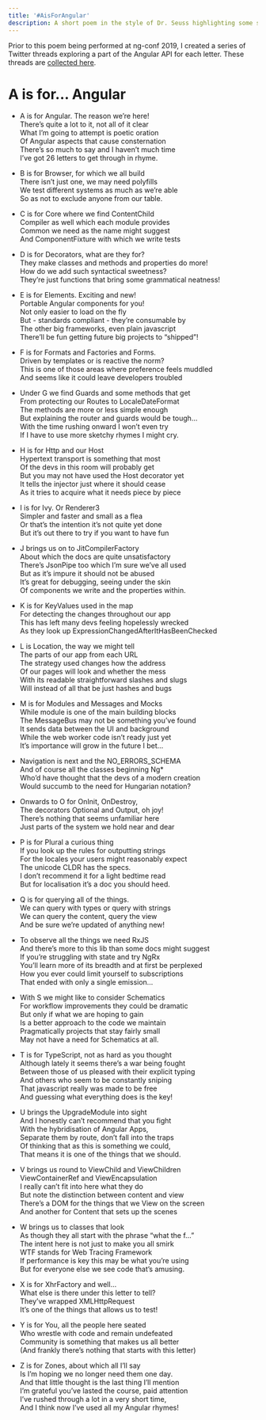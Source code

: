 ```yaml
---
title: '#AisForAngular'
description: A short poem in the style of Dr. Seuss highlighting some selections from the Angular API. (First performed at ng-conf 2019)
---
```


Prior to this poem being performed at ng-conf 2019, I created a series of Twitter threads exploring a part of the Angular API for each letter. These threads are [collected here](https://twitter.com/jhannapearce/status/1125808421373206533).

# A is for... Angular

-   A is for Angular. The reason we’re here!  
    There’s quite a lot to it, not all of it clear  
    What I’m going to attempt is poetic oration  
    Of Angular aspects that cause consternation  
    There’s so much to say and I haven’t much time  
    I’ve got 26 letters to get through in rhyme.

-   B is for Browser, for which we all build  
    There isn’t just one, we may need polyfills  
    We test different systems as much as we’re able  
    So as not to exclude anyone from our table.

-   C is for Core where we find ContentChild  
    Compiler as well which each module provides  
    Common we need as the name might suggest  
    And ComponentFixture with which we write tests

-   D is for Decorators, what are they for?  
    They make classes and methods and properties do more!  
    How do we add such syntactical sweetness?  
    They’re just functions that bring some grammatical neatness!

-   E is for Elements. Exciting and new!  
    Portable Angular components for you!  
    Not only easier to load on the fly  
    But - standards compliant - they’re consumable by  
    The other big frameworks, even plain javascript  
    There’ll be fun getting future big projects to “shipped”!

-   F is for Formats and Factories and Forms.  
    Driven by templates or is reactive the norm?  
    This is one of those areas where preference feels muddled  
    And seems like it could leave developers troubled

-   Under G we find Guards and some methods that get  
    From protecting our Routes to LocaleDateFormat  
    The methods are more or less simple enough  
    But explaining the router and guards would be tough…  
    With the time rushing onward I won’t even try  
    If I have to use more sketchy rhymes I might cry.

-   H is for Http and our Host  
    Hypertext transport is something that most  
    Of the devs in this room will probably get  
    But you may not have used the Host decorator yet  
    It tells the injector just where it should cease  
    As it tries to acquire what it needs piece by piece

-   I is for Ivy. Or Renderer3  
    Simpler and faster and small as a flea  
    Or that’s the intention it’s not quite yet done  
    But it’s out there to try if you want to have fun

-   J brings us on to JitCompilerFactory  
    About which the docs are quite unsatisfactory  
    There’s JsonPipe too which I’m sure we’ve all used  
    But as it’s impure it should not be abused  
    It’s great for debugging, seeing under the skin  
    Of components we write and the properties within.

-   K is for KeyValues used in the map  
    For detecting the changes throughout our app  
    This has left many devs feeling hopelessly wrecked  
    As they look up ExpressionChangedAfterItHasBeenChecked

-   L is Location, the way we might tell  
    The parts of our app from each URL  
    The strategy used changes how the address  
    Of our pages will look and whether the mess  
    With its readable straightforward slashes and slugs  
    Will instead of all that be just hashes and bugs

-   M is for Modules and Messages and Mocks  
    While module is one of the main building blocks  
    The MessageBus may not be something you’ve found  
    It sends data between the UI and background  
    While the web worker code isn’t ready just yet  
    It’s importance will grow in the future I bet…

-   Navigation is next and the NO_ERRORS_SCHEMA  
    And of course all the classes beginning Ng\*  
    Who’d have thought that the devs of a modern creation  
    Would succumb to the need for Hungarian notation?

-   Onwards to O for OnInit, OnDestroy,  
    The decorators Optional and Output, oh joy!  
    There’s nothing that seems unfamiliar here  
    Just parts of the system we hold near and dear

-   P is for Plural a curious thing  
    If you look up the rules for outputting strings  
    For the locales your users might reasonably expect  
    The unicode CLDR has the specs.  
    I don’t recommend it for a light bedtime read  
    But for localisation it’s a doc you should heed.

-   Q is for querying all of the things.  
    We can query with types or query with strings  
    We can query the content, query the view  
    And be sure we’re updated of anything new!

-   To observe all the things we need RxJS  
    And there’s more to this lib than some docs might suggest  
    If you’re struggling with state and try NgRx  
    You’ll learn more of its breadth and at first be perplexed  
    How you ever could limit yourself to subscriptions  
    That ended with only a single emission…

-   With S we might like to consider Schematics  
    For workflow improvements they could be dramatic  
    But only if what we are hoping to gain  
    Is a better approach to the code we maintain  
    Pragmatically projects that stay fairly small  
    May not have a need for Schematics at all.

-   T is for TypeScript, not as hard as you thought  
    Although lately it seems there’s a war being fought  
    Between those of us pleased with their explicit typing  
    And others who seem to be constantly sniping  
    That javascript really was made to be free  
    And guessing what everything does is the key!

-   U brings the UpgradeModule into sight  
    And I honestly can’t recommend that you fight  
    With the hybridisation of Angular Apps,  
    Separate them by route, don’t fall into the traps  
    Of thinking that as this is something we could,  
    That means it is one of the things that we should.

-   V brings us round to ViewChild and ViewChildren  
    ViewContainerRef and ViewEncapsulation  
    I really can’t fit into here what they do  
    But note the distinction between content and view  
    There’s a DOM for the things that we View on the screen  
    And another for Content that sets up the scenes

-   W brings us to classes that look  
    As though they all start with the phrase “what the f…”  
    The intent here is not just to make you all smirk  
    WTF stands for Web Tracing Framework  
    If performance is key this may be what you’re using  
    But for everyone else we see code that’s amusing.

-   X is for XhrFactory and well…  
    What else is there under this letter to tell?  
    They’ve wrapped XMLHttpRequest  
    It’s one of the things that allows us to test!

-   Y is for You, all the people here seated  
    Who wrestle with code and remain undefeated  
    Community is something that makes us all better  
    (And frankly there’s nothing that starts with this letter)

-   Z is for Zones, about which all I’ll say  
    Is I’m hoping we no longer need them one day.  
    And that little thought is the last thing I’ll mention  
    I’m grateful you’ve lasted the course, paid attention  
    I’ve rushed through a lot in a very short time,  
    And I think now I’ve used all my Angular rhymes!
